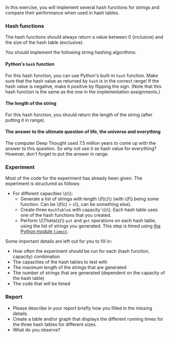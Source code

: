 In this exercise, you will implement several hash functions for strings and compare their performance when used in hash tables.

### Hash functions
The hash functions should always return a value between 0 (inclusive) and the size of the hash table (exclusive).

You should implement the following string hashing algorithms:

#### Python's `hash` function
For this hash function, you can use Python's built-in `hash` function.
Make sure that the hash value as returned by `hash` is in the correct range!
If the hash value is negative, make it positive by flipping the sign.
(Note that this hash function is the same as the one in the implementation assignments.)

#### The length of the string 
For this hash function, you should return the length of the string (after putting it in range).

#### The answer to the ultimate question of life, the universe and everything
The computer Deep Thought used 7.5 million years to come up with the answer to this question. So why not use it as hash value for everything?
However, don't forget to put the answer in range.

### Experiment
Most of the code for the experiment has already been given.
The experiment is structured as follows:

- For different capacities \\(c\\):
    - Generate a list of strings with length \\(f(c)\\) (with \\(f\\) being some function. Can be \\(f(c) = c\\), can be something else).
    - Create three `HashTable`s with capacity \\(c\\).
      Each hash table uses one of the hash functions that you created.
    - Perform \\(\Theta(s)\\) `put` and `get` operations on each hash table, using the list of strings you generated.
      This step is timed using [the Python module `timeit`](https://docs.python.org/3.7/library/timeit.html#timeit.Timer).

Some important details are left out for you to fill in:

- How often the experiment should be run for each (hash function, capacity) combination
- The capacities of the hash tables to test with
- The maximum length of the strings that are generated
- The number of strings that are generated (dependent on the capacity of the hash table)
- The code that will be timed

### Report
- Please describe in your report briefly how you filled in the missing details.
- Create a table and/or graph that displays the different running times for the three hash tables for different sizes.
- What do you observe?
